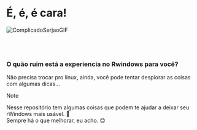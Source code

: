 # É, é, é cara! 

![ComplicadoSerjaoGIF](https://github.com/user-attachments/assets/a728ffdb-e3d9-4c73-b286-d1f9e1b94ba2)

<br>
<br>

### O quão ruim está a experiencia no Rwindows para você? 
Não precisa trocar pro linux, ainda, você pode tentar despiorar as coisas com algumas dicas... 
<br>


> [!NOTE]
> Nesse repositório tem algumas coisas que podem te ajudar a deixar seu rWindows mais usável. 🚀<br/>
> Sempre há o que melhorar, eu acho. 😊

